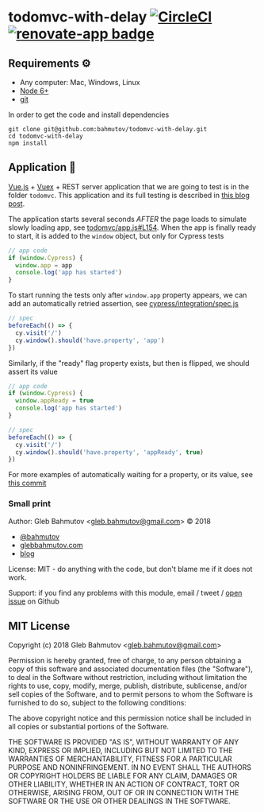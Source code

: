 # todomvc-with-delay [![CircleCI][ci-badge]][ci-url] [![renovate-app badge][renovate-badge]][renovate-app]

## Requirements ⚙️

- Any computer: Mac, Windows, Linux
- [Node 6+](https://nodejs.org/)
- [git](https://git-scm.com)

In order to get the code and install dependencies

```shell
git clone git@github.com:bahmutov/todomvc-with-delay.git
cd todomvc-with-delay
npm install
```

## Application 💾

[Vue.js](https://vuejs.org/) + [Vuex](https://vuex.vuejs.org/) + REST server application that we are going to test is in the folder `todomvc`. This application and its full testing is described in [this blog post](https://www.cypress.io/blog/2017/11/28/testing-vue-web-application-with-vuex-data-store-and-rest-backend/).

The application starts several seconds _AFTER_ the page loads to simulate slowly loading app, see [todomvc/app.js#L154](todomvc/app.js#L154). When the app is finally ready to start, it is added to the `window` object, but only for Cypress tests

```js
// app code
if (window.Cypress) {
  window.app = app
  console.log('app has started')
}
```

To start running the tests only after `window.app` property appears, we can add an automatically retried assertion, see [cypress/integration/spec.js](cypress/integration/spec.js)

```js
// spec
beforeEach(() => {
  cy.visit('/')
  cy.window().should('have.property', 'app')
})
```

Similarly, if the "ready" flag property exists, but then is flipped, we should assert its value

```js
// app code
if (window.Cypress) {
  window.appReady = true
  console.log('app has started')
}
```

```js
// spec
beforeEach(() => {
  cy.visit('/')
  cy.window().should('have.property', 'appReady', true)
})
```

For more examples of automatically waiting for a property, or its value, see [this commit](https://github.com/cypress-io/cypress-example-recipes/commit/9d75842c18535d691f7c717186b5a855e004674e#diff-1f0349eb597d2c41384216c1ffb4c517)

[ci-badge]: https://circleci.com/gh/bahmutov/todomvc-with-delay.svg?style=svg
[ci-url]: https://circleci.com/gh/bahmutov/todomvc-with-delay
[renovate-badge]: https://img.shields.io/badge/renovate-app-blue.svg
[renovate-app]: https://renovateapp.com/

### Small print

Author: Gleb Bahmutov &lt;gleb.bahmutov@gmail.com&gt; &copy; 2018

* [@bahmutov](https://twitter.com/bahmutov)
* [glebbahmutov.com](https://glebbahmutov.com)
* [blog](https://glebbahmutov.com/blog)

License: MIT - do anything with the code, but don't blame me if it does not work.

Support: if you find any problems with this module, email / tweet /
[open issue](https://github.com/bahmutov/todomvc-with-delay/issues) on Github

## MIT License

Copyright (c) 2018 Gleb Bahmutov &lt;gleb.bahmutov@gmail.com&gt;

Permission is hereby granted, free of charge, to any person
obtaining a copy of this software and associated documentation
files (the "Software"), to deal in the Software without
restriction, including without limitation the rights to use,
copy, modify, merge, publish, distribute, sublicense, and/or sell
copies of the Software, and to permit persons to whom the
Software is furnished to do so, subject to the following
conditions:

The above copyright notice and this permission notice shall be
included in all copies or substantial portions of the Software.

THE SOFTWARE IS PROVIDED "AS IS", WITHOUT WARRANTY OF ANY KIND,
EXPRESS OR IMPLIED, INCLUDING BUT NOT LIMITED TO THE WARRANTIES
OF MERCHANTABILITY, FITNESS FOR A PARTICULAR PURPOSE AND
NONINFRINGEMENT. IN NO EVENT SHALL THE AUTHORS OR COPYRIGHT
HOLDERS BE LIABLE FOR ANY CLAIM, DAMAGES OR OTHER LIABILITY,
WHETHER IN AN ACTION OF CONTRACT, TORT OR OTHERWISE, ARISING
FROM, OUT OF OR IN CONNECTION WITH THE SOFTWARE OR THE USE OR
OTHER DEALINGS IN THE SOFTWARE.
